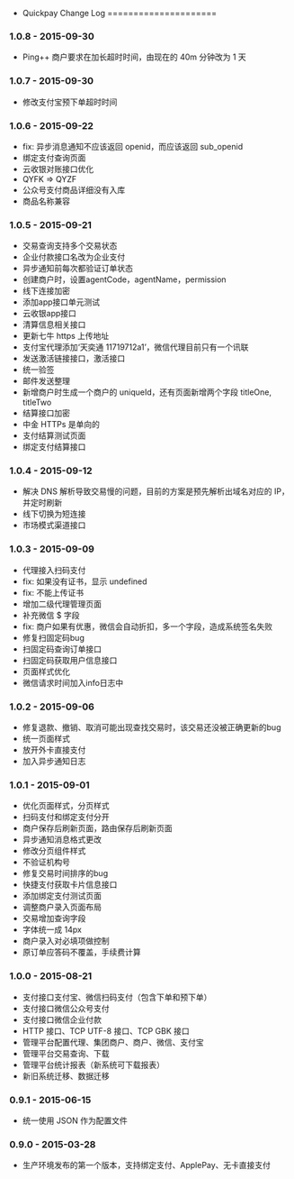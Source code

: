 * Quickpay Change Log
=====================


### 1.0.8 - 2015-09-30

* Ping++ 商户要求在加长超时时间，由现在的 40m 分钟改为 1 天


### 1.0.7 - 2015-09-30

* 修改支付宝预下单超时时间


### 1.0.6 - 2015-09-22

* fix: 异步消息通知不应该返回 openid，而应该返回 sub_openid
* 绑定支付查询页面
* 云收银对账接口优化
* QYFK => QYZF
* 公众号支付商品详细没有入库
* 商品名称兼容


### 1.0.5 - 2015-09-21

* 交易查询支持多个交易状态
* 企业付款接口名改为企业支付
* 异步通知前每次都验证订单状态
* 创建商户时，设置agentCode，agentName，permission
* 线下连接加密
* 添加app接口单元测试
* 云收银app接口
* 清算信息相关接口
* 更新七牛 https 上传地址
* 支付宝代理添加‘天奕通 11719712a1’，微信代理目前只有一个讯联
* 发送激活链接接口，激活接口
* 统一验签
* 邮件发送整理
* 新增商户时生成一个商户的 uniqueId，还有页面新增两个字段 titleOne, titleTwo
* 结算接口加密
* 中金 HTTPs 是单向的
* 支付结算测试页面
* 绑定支付结算接口


### 1.0.4 - 2015-09-12

* 解决 DNS 解析导致交易慢的问题，目前的方案是预先解析出域名对应的 IP，并定时刷新
* 线下切换为短连接
* 市场模式渠道接口


### 1.0.3 - 2015-09-09

* 代理接入扫码支付
* fix: 如果没有证书，显示 undefined
* fix: 不能上传证书
* 增加二级代理管理页面
* 补充微信 $ 字段
* fix: 商户如果有优惠，微信会自动折扣，多一个字段，造成系统签名失败
* 修复扫固定码bug
* 扫固定码查询订单接口
* 扫固定码获取用户信息接口
* 页面样式优化
* 微信请求时间加入info日志中


### 1.0.2 - 2015-09-06

* 修复退款、撤销、取消可能出现查找交易时，该交易还没被正确更新的bug
* 统一页面样式
* 放开外卡直接支付
* 加入异步通知日志


### 1.0.1 - 2015-09-01

* 优化页面样式，分页样式
* 扫码支付和绑定支付分开
* 商户保存后刷新页面，路由保存后刷新页面
* 异步通知消息格式更改
* 修改分页组件样式
* 不验证机构号
* 修复交易时间排序的bug
* 快捷支付获取卡片信息接口
* 添加绑定支付测试页面
* 调整商户录入页面布局
* 交易增加查询字段
* 字体统一成 14px
* 商户录入对必填项做控制
* 原订单应答码不覆盖，手续费计算


### 1.0.0 - 2015-08-21

* 支付接口支付宝、微信扫码支付（包含下单和预下单）
* 支付接口微信公众号支付
* 支付接口微信企业付款
* HTTP 接口、TCP UTF-8 接口、TCP GBK 接口
* 管理平台配置代理、集团商户、商户、微信、支付宝
* 管理平台交易查询、下载
* 管理平台统计报表（新系统可下载报表）
* 新旧系统迁移、数据迁移


### 0.9.1 - 2015-06-15

* 统一使用 JSON 作为配置文件


### 0.9.0 - 2015-03-28

* 生产环境发布的第一个版本，支持绑定支付、ApplePay、无卡直接支付
